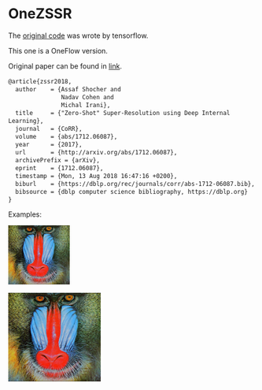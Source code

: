 # OneZSSR
The [original code](https://github.com/assafshocher/ZSSR) was wrote by tensorflow.

This one is a OneFlow version.

Original paper can be found in [link](http://arxiv.org/abs/1712.06087).

```
@article{zssr2018,
  author    = {Assaf Shocher and
               Nadav Cohen and
               Michal Irani},
  title     = {"Zero-Shot" Super-Resolution using Deep Internal Learning},
  journal   = {CoRR},
  volume    = {abs/1712.06087},
  year      = {2017},
  url       = {http://arxiv.org/abs/1712.06087},
  archivePrefix = {arXiv},
  eprint    = {1712.06087},
  timestamp = {Mon, 13 Aug 2018 16:47:16 +0200},
  biburl    = {https://dblp.org/rec/journals/corr/abs-1712-06087.bib},
  bibsource = {dblp computer science bibliography, https://dblp.org}
}
```


Examples:

![Low-Res](./images/baboon.png)

![High-Res](./zssr_local_01_200_gradual_x1.5_net_out.png)
